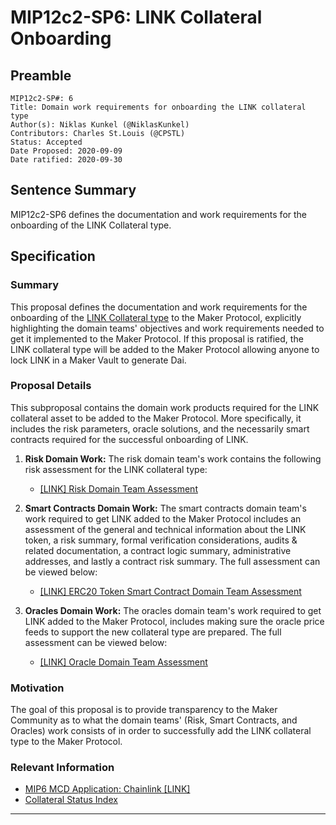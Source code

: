 # MIP12c2-SP6: LINK Collateral Onboarding

## Preamble

```
MIP12c2-SP#: 6
Title: Domain work requirements for onboarding the LINK collateral type
Author(s): Niklas Kunkel (@NiklasKunkel)
Contributors: Charles St.Louis (@CPSTL)
Status: Accepted
Date Proposed: 2020-09-09
Date ratified: 2020-09-30
```

## Sentence Summary
MIP12c2-SP6 defines the documentation and work requirements for the onboarding of the LINK Collateral type.

## Specification

### Summary

This proposal defines the documentation and work requirements for the onboarding of the [LINK Collateral type](https://etherscan.io/token/0x514910771af9ca656af840dff83e8264ecf986ca) to the Maker Protocol, explicitly highlighting the domain teams' objectives and work requirements needed to get it implemented to the Maker Protocol. If this proposal is ratified, the LINK collateral type will be added to the Maker Protocol allowing anyone to lock LINK in a Maker Vault to generate Dai.


### Proposal Details

This subproposal contains the domain work products required for the LINK collateral asset to be added to the Maker Protocol. More specifically, it includes the risk parameters, oracle solutions, and the necessarily smart contracts required for the successful onboarding of LINK.

1. **Risk Domain Work:** The risk domain team's work contains the following risk assessment for the LINK collateral type:
    - [[LINK] Risk Domain Team Assessment](https://forum.makerdao.com/t/link-collateral-onboarding-risk-evaluation/4047/2)

2. **Smart Contracts Domain Work:** The smart contracts domain team's work required to get LINK added to the Maker Protocol includes an assessment of the general and technical information about the LINK token, a risk summary, formal verification considerations, audits & related documentation, a contract logic summary, administrative addresses, and lastly a contract risk summary. The full assessment can be viewed below:

    - [[LINK] ERC20 Token Smart Contract Domain Team Assessment](https://forum.makerdao.com/t/link-erc20-token-smart-contract-technical-assessment/3467)

3. **Oracles Domain Work:** The oracles domain team's work required to get LINK added to the Maker Protocol, includes making sure the oracle price feeds to support the new collateral type are prepared. The full assessment can be viewed below:

    - [[LINK] Oracle Domain Team Assessment](https://forum.makerdao.com/t/mip10c3-sp8-proposal-linkusd-oracle-collateral-onboarding-oracle-assessment/4039)

### Motivation

The goal of this proposal is to provide transparency to the Maker Community as to what the domain teams' (Risk, Smart Contracts, and Oracles) work consists of in order to successfully add the LINK collateral type to the Maker Protocol.

### Relevant Information

- [MIP6 MCD Application: Chainlink [LINK]](https://forum.makerdao.com/t/link-collateral-onboarding-application/2586)
- [Collateral Status Index](https://forum.makerdao.com/t/collateral-status-index/2231)


---
